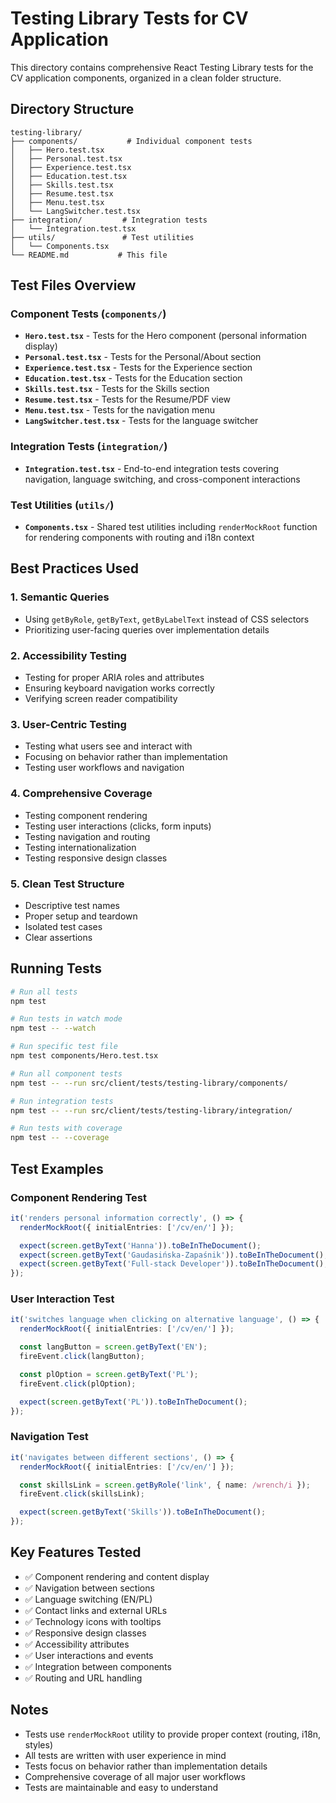 # Testing Library Tests for CV Application

This directory contains comprehensive React Testing Library tests for the CV application components, organized in a clean folder structure.

## Directory Structure

```
testing-library/
├── components/           # Individual component tests
│   ├── Hero.test.tsx
│   ├── Personal.test.tsx
│   ├── Experience.test.tsx
│   ├── Education.test.tsx
│   ├── Skills.test.tsx
│   ├── Resume.test.tsx
│   ├── Menu.test.tsx
│   └── LangSwitcher.test.tsx
├── integration/         # Integration tests
│   └── Integration.test.tsx
├── utils/               # Test utilities
│   └── Components.tsx
└── README.md           # This file
```

## Test Files Overview

### Component Tests (`components/`)

- **`Hero.test.tsx`** - Tests for the Hero component (personal information display)
- **`Personal.test.tsx`** - Tests for the Personal/About section
- **`Experience.test.tsx`** - Tests for the Experience section
- **`Education.test.tsx`** - Tests for the Education section
- **`Skills.test.tsx`** - Tests for the Skills section
- **`Resume.test.tsx`** - Tests for the Resume/PDF view
- **`Menu.test.tsx`** - Tests for the navigation menu
- **`LangSwitcher.test.tsx`** - Tests for the language switcher

### Integration Tests (`integration/`)

- **`Integration.test.tsx`** - End-to-end integration tests covering navigation, language switching, and cross-component interactions

### Test Utilities (`utils/`)

- **`Components.tsx`** - Shared test utilities including `renderMockRoot` function for rendering components with routing and i18n context

## Best Practices Used

### 1. **Semantic Queries**

- Using `getByRole`, `getByText`, `getByLabelText` instead of CSS selectors
- Prioritizing user-facing queries over implementation details

### 2. **Accessibility Testing**

- Testing for proper ARIA roles and attributes
- Ensuring keyboard navigation works correctly
- Verifying screen reader compatibility

### 3. **User-Centric Testing**

- Testing what users see and interact with
- Focusing on behavior rather than implementation
- Testing user workflows and navigation

### 4. **Comprehensive Coverage**

- Testing component rendering
- Testing user interactions (clicks, form inputs)
- Testing navigation and routing
- Testing internationalization
- Testing responsive design classes

### 5. **Clean Test Structure**

- Descriptive test names
- Proper setup and teardown
- Isolated test cases
- Clear assertions

## Running Tests

```bash
# Run all tests
npm test

# Run tests in watch mode
npm test -- --watch

# Run specific test file
npm test components/Hero.test.tsx

# Run all component tests
npm test -- --run src/client/tests/testing-library/components/

# Run integration tests
npm test -- --run src/client/tests/testing-library/integration/

# Run tests with coverage
npm test -- --coverage
```

## Test Examples

### Component Rendering Test

```typescript
it('renders personal information correctly', () => {
  renderMockRoot({ initialEntries: ['/cv/en/'] });

  expect(screen.getByText('Hanna')).toBeInTheDocument();
  expect(screen.getByText('Gaudasińska-Zapaśnik')).toBeInTheDocument();
  expect(screen.getByText('Full-stack Developer')).toBeInTheDocument();
});
```

### User Interaction Test

```typescript
it('switches language when clicking on alternative language', () => {
  renderMockRoot({ initialEntries: ['/cv/en/'] });

  const langButton = screen.getByText('EN');
  fireEvent.click(langButton);

  const plOption = screen.getByText('PL');
  fireEvent.click(plOption);

  expect(screen.getByText('PL')).toBeInTheDocument();
});
```

### Navigation Test

```typescript
it('navigates between different sections', () => {
  renderMockRoot({ initialEntries: ['/cv/en/'] });

  const skillsLink = screen.getByRole('link', { name: /wrench/i });
  fireEvent.click(skillsLink);

  expect(screen.getByText('Skills')).toBeInTheDocument();
});
```

## Key Features Tested

- ✅ Component rendering and content display
- ✅ Navigation between sections
- ✅ Language switching (EN/PL)
- ✅ Contact links and external URLs
- ✅ Technology icons with tooltips
- ✅ Responsive design classes
- ✅ Accessibility attributes
- ✅ User interactions and events
- ✅ Integration between components
- ✅ Routing and URL handling

## Notes

- Tests use `renderMockRoot` utility to provide proper context (routing, i18n, styles)
- All tests are written with user experience in mind
- Tests focus on behavior rather than implementation details
- Comprehensive coverage of all major user workflows
- Tests are maintainable and easy to understand
